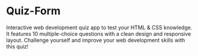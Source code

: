 # Quiz-Form
Interactive web development quiz app to test your HTML &amp; CSS knowledge. It features 10 multiple-choice questions with a clean design and responsive layout. Challenge yourself and improve your web development skills with this quiz!
